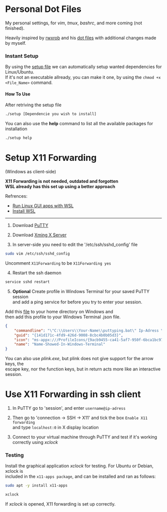 # Personal Dot Files

My personal settings, for *vim*, *tmux*, *bashrc*, and more coming
(not finished).

Heavily inspired by [rwxrob](https://github.com/rwxrob) and his [dot files](https://github.com/rwxrob/dot) with additional changes made by myself.

### Instant Setup

By using the [setup file](https://github.com/gardm1/setup) we can automatically setup wanted dependencies for Linux/Ubuntu. <br />
If it's not an executable allready, you can make it one, by using the ```chmod +x <File_Name>``` command.

#### How To Use

After retriving the setup file

```bash
./setup [Dependencie you wish to install]
```

You can also use the **help** command to list all the available packages for installation 

```bash
./setup help
```


# Setup X11 Forwarding
(Windows as client-side)

**X11 Forwarding is not needed, outdated and forgotten <br />
WSL already has this set up using a better approach**

Refrences: 
* [Run Linux GUI apps with WSL](https://learn.microsoft.com/en-us/windows/wsl/tutorials/gui-apps)
* [Install WSL](https://learn.microsoft.com/en-us/windows/wsl/install)

---

1. Download [PuTTY](https://www.chiark.greenend.org.uk/~sgtatham/putty/latest.html)
2. Download [Xming X Server](https://sourceforge.net/projects/xming/)

3. In server-side you need to edit the '/etc/ssh/sshd_config' file

```bash
sudo vim /etc/ssh/sshd_config
```
Uncomment ```X11Forwarding``` to be ```X11Forwarding yes``` 

4. Restart the ssh daemon
 
```bash
service sshd restart
```

5. **Optional** Create profile in Windows Terminal for your saved PuTTY session <br />
and add a ping service for before you try to enter your session.

Add this [file](https://github.com/gardm1/dot/tree/main/PuTTY) to your home directory on Windows and <br />
then add this profile to your Windows Terminal .json file.

```json
{
    "commandline": "\"C:\\Users\\Your-Name\\puttyping.bat\" Ip-Adress \"Your-Putty-Session\"",
    "guid": "{141d171c-4fd9-426d-9008-8cbc4b0b05d3}",
    "icon": "ms-appx:///ProfileIcons/{9acb9455-ca41-5af7-950f-6bca1bc9722f}.png",
    "name": "Name-Showed-In-Windows-Terminal"
}
```

You can also use *plink.exe*, but plink does not give support for the arrow keys, the <br />
escape key, nor the function keys, but in return acts more like an interactive session.

# Use X11 Forwarding in ssh client

1. In PuTTY go to 'session', and enter  ```username@ip-adress```

2. Then go to 'connection &rarr; SSH &rarr; X11' and tick the box ```Enable X11 forwarding``` <br />
and type ```localhost:0``` in X display location

3. Connect to your virtual machine through PuTTY and test if it's working correctly using *xclock*

### Testing

Install the graphical application *xclock* for testing. For Ubuntu or Debian, xclock is <br /> 
included in the ```x11-apps package```, and can be installed and ran as follows:

 ```bash
sudo apt -y install x11-apps
```

```bash
xclock
```

If *xclock* is opened, X11 forwarding is set up correctly.
